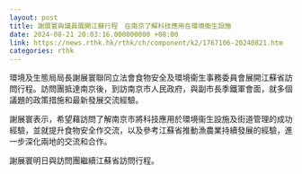 ```yaml
---
layout: post
title: 謝展寰與議員展開江蘇行程　在南京了解科技應用在環境衞生設施
date: 2024-08-21 20:03:16.000000000 +08:00
link: https://news.rthk.hk/rthk/ch/component/k2/1767106-20240821.htm
categories: rthk
---
```


環境及生態局局長謝展寰聯同立法會食物安全及環境衞生事務委員會展開江蘇省訪問行程。訪問團抵達南京後，到訪南京市人民政府，與副市長季鐵軍會面，就多個議題的政策措施和最新發展交流經驗。
 
謝展寰表示，希望藉訪問了解南京市將科技應用於環境衞生設施及街道管理的成功經驗，並就提升食物安全作交流，以及參考江蘇省推動漁農業持續發展的經驗，進一步深化兩地的交流和合作。
 
謝展寰明日與訪問團繼續江蘇省訪問行程。

